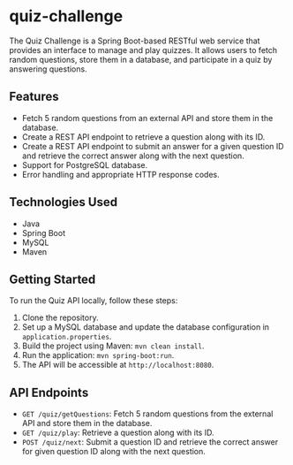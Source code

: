 # quiz-challenge

The Quiz Challenge is a Spring Boot-based RESTful web service that provides an interface to manage and play quizzes. It allows users to fetch random questions, store them in a database, and participate in a quiz by answering questions.

## Features

- Fetch 5 random questions from an external API and store them in the database.
- Create a REST API endpoint to retrieve a question along with its ID.
- Create a REST API endpoint to submit an answer for a given question ID and retrieve the correct answer along with the next question.
- Support for PostgreSQL database.
- Error handling and appropriate HTTP response codes.

## Technologies Used

- Java
- Spring Boot
- MySQL
- Maven

## Getting Started

To run the Quiz API locally, follow these steps:

1. Clone the repository.
2. Set up a MySQL database and update the database configuration in `application.properties`.
3. Build the project using Maven: `mvn clean install`.
4. Run the application: `mvn spring-boot:run`.
5. The API will be accessible at `http://localhost:8080`.

## API Endpoints

- `GET /quiz/getQuestions`: Fetch 5 random questions from the external API and store them in the database.
- `GET /quiz/play`: Retrieve a question along with its ID.
- `POST /quiz/next`: Submit a question ID and retrieve the correct answer for given question ID along with the next question.

